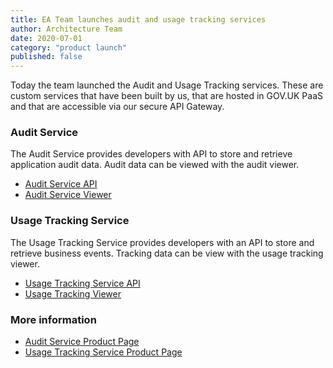 ```yaml
---
title: EA Team launches audit and usage tracking services
author: Architecture Team
date: 2020-07-01
category: "product launch"
published: false
---
```


Today the team launched the Audit and Usage Tracking services. These are custom services that have been built by us, that are hosted in GOV.UK PaaS and that are accessible via our secure API Gateway.

### Audit Service

The Audit Service provides developers with API to store and retrieve application audit data. Audit data can be viewed with the audit viewer.

 - [Audit Service API](https://github/dof-dss)
 - [Audit Service Viewer](https://github/dof-dss)

### Usage Tracking Service

The Usage Tracking Service provides developers with an API to store and retrieve business events. Tracking data can be view with the usage tracking viewer.

- [Usage Tracking Service API](https://github/dof-dss)
- [Usage Tracking Viewer](https://github/dof-dss)

### More information

- [Audit Service Product Page](https://github/dof-dss)
- [Usage Tracking Service Product Page](https://github/dof-dss)
